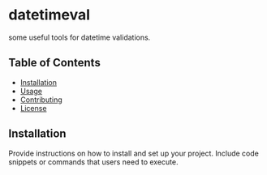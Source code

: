 # datetimeval

some useful tools for datetime validations.

## Table of Contents

- [Installation](#installation)
- [Usage](#usage)
- [Contributing](#contributing)
- [License](#license)

## Installation

Provide instructions on how to install and set up your project. Include code snippets or commands that users need to execute.

